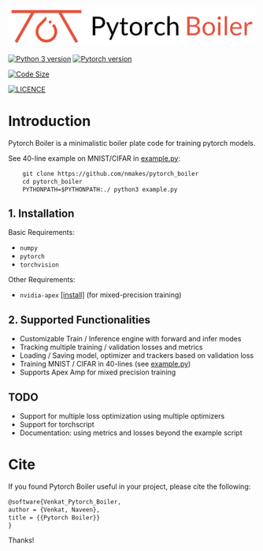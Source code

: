 <p align="center">
    <img src="assets/Pytorch%20Boiler.png">
</p>

[![Python 3 version](https://img.shields.io/badge/python-%3E%3D3.6-blue)](https://www.python.org/downloads/release/python-360/)
[![Pytorch version](https://img.shields.io/badge/pytorch-%3E%3D%201.4.0-informational)](https://pytorch.org/get-started/previous-versions/)


[![Code Size](https://img.shields.io/github/languages/code-size/nmakes/pytorch_boiler)](https://github.com/nmakes/pytorch_boiler/)

[![LICENCE](https://img.shields.io/badge/licence-MIT-blueviolet)](LICENCE)


# Introduction
Pytorch Boiler is a minimalistic boiler plate code for training pytorch models.

See 40-line example on MNIST/CIFAR in [example.py](example.py): 

```
    git clone https://github.com/nmakes/pytorch_boiler
    cd pytorch_boiler
    PYTHONPATH=$PYTHONPATH:./ python3 example.py
```

## 1. Installation

Basic Requirements:

* `numpy`
* `pytorch`
* `torchvision`

Other Requirements:

* `nvidia-apex` [[install]](https://github.com/NVIDIA/apex#from-source) (for mixed-precision training)


## 2. Supported Functionalities

* Customizable Train / Inference engine with forward and infer modes
* Tracking multiple training / validation losses and metrics
* Loading / Saving model, optimizer and trackers based on validation loss
* Training MNIST / CIFAR in 40-lines (see [example.py](example.py))
* Supports Apex Amp for mixed precision training


## TODO

* Support for multiple loss optimization using multiple optimizers
* Support for torchscript
* Documentation: using metrics and losses beyond the example script


# Cite

If you found Pytorch Boiler useful in your project, please cite the following:

```
@software{Venkat_Pytorch_Boiler,
author = {Venkat, Naveen},
title = {{Pytorch Boiler}}
}
```

Thanks!